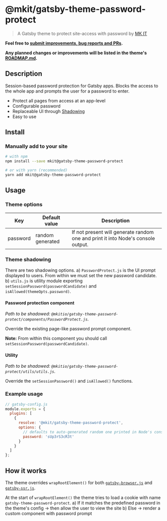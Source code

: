 # @mkit/gatsby-theme-password-protect

> A Gatsby theme to protect site-access with password by [MK IT](https://mkit.io)

**Feel free to [submit improvements, bug reports and PRs](<(https://gitlab.com/mkit/open-source/gatsby-theme-password-protect/issues)>).**

**Any planned changes or improvements will be listed in the theme's [ROADMAP.md](./ROADMAP.md).**

## Description

Session-based password protection for Gatsby apps. Blocks the access to the whole app and prompts the user for a password to enter.

- Protect all pages from access at an app-level
- Configurable password
- Replaceable UI through [Shadowing](https://www.gatsbyjs.org/docs/themes/shadowing)
- Easy to use

## Install

### Manually add to your site

```sh
# with npm
npm install --save mkit@gatsby-theme-password-protect

# or with yarn (recommended)
yarn add mkit@gatsby-theme-password-protect
```

## Usage

### Theme options

| Key      | Default value    | Description                                                                      |
| -------- | ---------------- | -------------------------------------------------------------------------------- |
| password | random generated | If not present will generate random one and print it into Node's console output. |

### Theme shadowing

There are two shadowing options.
a) `PasswordProtect.js` is the UI prompt displayed to users. From within we must set the new password candidate.
b) `utils.js` is utility module exporting `setSessionPassword(passwordCandidate)` and `isAllowed(themeOpts.password)`.

#### Password protection component

_Path to be shadowed: `@mkitio/gatsby-theme-password-protect/components/PasswordProtect.js`._

Override the existing page-like password prompt component.

**Note:** From within this component you should call `setSessionPassword(passwordCandidate)`.

#### Utility

_Path to be shadowed: `@mkitio/gatsby-theme-password-protect/utils/utils.js`._

Override the `setSessionPassword()` and `isAllowed()` functions.

### Example usage

```js
// gatsby-config.js
module.exports = {
  plugins: [
    {
      resolve: '@mkit/gatsby-theme-password-protect',
      options: {
        // defaults to auto-generated random one printed in Node's console output
        password: 'sUp3rS3cR3t'
      }
    }
  ]
};
```

## How it works

The theme overrides `wrapRootElement()` for both [`gatsby-browser.js`](https://www.gatsbyjs.org/docs/browser-apis/#wrapRootElement) and [`gatsby-ssr.js`](https://www.gatsbyjs.org/docs/ssr-apis/#wrapRootElement).

At the start of `wrapRootElement()` the theme tries to load a cookie with name `gatsby-theme-password-protect`.
a) If it matches the predefined password in the theme's config -> then allow the user to view the site
b) Else -> render a custom component with password prompt
